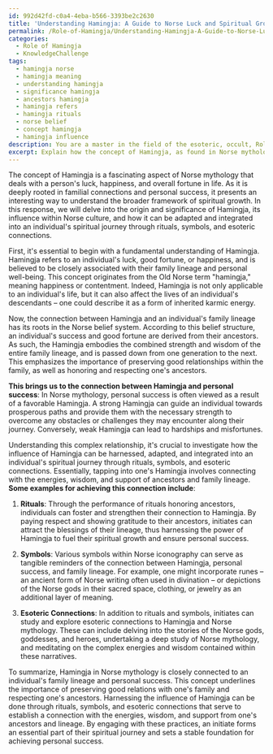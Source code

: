 ```yaml
---
id: 992d42fd-c0a4-4eba-b566-3393be2c2630
title: 'Understanding Hamingja: A Guide to Norse Luck and Spiritual Growth'
permalink: /Role-of-Hamingja/Understanding-Hamingja-A-Guide-to-Norse-Luck-and-Spiritual-Growth/
categories:
  - Role of Hamingja
  - KnowledgeChallenge
tags:
  - hamingja norse
  - hamingja meaning
  - understanding hamingja
  - significance hamingja
  - ancestors hamingja
  - hamingja refers
  - hamingja rituals
  - norse belief
  - concept hamingja
  - hamingja influence
description: You are a master in the field of the esoteric, occult, Role of Hamingja and Education. You are a writer of tests, challenges, textbooks and deep knowledge on Role of Hamingja for initiates and students to gain deep insights and understanding from. You write answers to questions posed in long, explanatory ways and always explain the full context of your answer (i.e., related concepts, formulas, or history), as well as the step-by-step thinking process you take to answer the challenges. Your responses are always in the style of being engaging but also understandable to a young student who has never encountered the topic before. Summarize the key themes, ideas, and conclusions at the end.
excerpt: Explain how the concept of Hamingja, as found in Norse mythology, is connected to an individual's family lineage and personal success, and discuss how its influence can be understood or adapted through rituals, symbols, and esoteric connections to become an integral part of an initiate's spiritual journey.
---
```

The concept of Hamingja is a fascinating aspect of Norse mythology that deals with a person's luck, happiness, and overall fortune in life. As it is deeply rooted in familial connections and personal success, it presents an interesting way to understand the broader framework of spiritual growth. In this response, we will delve into the origin and significance of Hamingja, its influence within Norse culture, and how it can be adapted and integrated into an individual's spiritual journey through rituals, symbols, and esoteric connections.

First, it's essential to begin with a fundamental understanding of Hamingja. Hamingja refers to an individual's luck, good fortune, or happiness, and is believed to be closely associated with their family lineage and personal well-being. This concept originates from the Old Norse term "hamingja," meaning happiness or contentment. Indeed, Hamingja is not only applicable to an individual's life, but it can also affect the lives of an individual's descendants – one could describe it as a form of inherited karmic energy.

Now, the connection between Hamingja and an individual's family lineage has its roots in the Norse belief system. According to this belief structure, an individual's success and good fortune are derived from their ancestors. As such, the Hamingja embodies the combined strength and wisdom of the entire family lineage, and is passed down from one generation to the next. This emphasizes the importance of preserving good relationships within the family, as well as honoring and respecting one's ancestors.

**This brings us to the connection between Hamingja and personal success**: In Norse mythology, personal success is often viewed as a result of a favorable Hamingja. A strong Hamingja can guide an individual towards prosperous paths and provide them with the necessary strength to overcome any obstacles or challenges they may encounter along their journey. Conversely, weak Hamingja can lead to hardships and misfortunes.

Understanding this complex relationship, it's crucial to investigate how the influence of Hamingja can be harnessed, adapted, and integrated into an individual's spiritual journey through rituals, symbols, and esoteric connections. Essentially, tapping into one's Hamingja involves connecting with the energies, wisdom, and support of ancestors and family lineage. **Some examples for achieving this connection include**:

1. **Rituals**: Through the performance of rituals honoring ancestors, individuals can foster and strengthen their connection to Hamingja. By paying respect and showing gratitude to their ancestors, initiates can attract the blessings of their lineage, thus harnessing the power of Hamingja to fuel their spiritual growth and ensure personal success.

2. **Symbols**: Various symbols within Norse iconography can serve as tangible reminders of the connection between Hamingja, personal success, and family lineage. For example, one might incorporate runes – an ancient form of Norse writing often used in divination – or depictions of the Norse gods in their sacred space, clothing, or jewelry as an additional layer of meaning.

3. **Esoteric Connections**: In addition to rituals and symbols, initiates can study and explore esoteric connections to Hamingja and Norse mythology. These can include delving into the stories of the Norse gods, goddesses, and heroes, undertaking a deep study of Norse mythology, and meditating on the complex energies and wisdom contained within these narratives.

To summarize, Hamingja in Norse mythology is closely connected to an individual's family lineage and personal success. This concept underlines the importance of preserving good relations with one's family and respecting one's ancestors. Harnessing the influence of Hamingja can be done through rituals, symbols, and esoteric connections that serve to establish a connection with the energies, wisdom, and support from one's ancestors and lineage. By engaging with these practices, an initiate forms an essential part of their spiritual journey and sets a stable foundation for achieving personal success.
